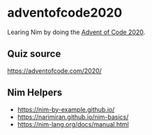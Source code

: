 # adventofcode2020
Learing Nim by doing the [Advent of Code 2020](https://adventofcode.com/2020).

## Quiz source
https://adventofcode.com/2020/

## Nim Helpers
* https://nim-by-example.github.io/
* https://narimiran.github.io/nim-basics/
* https://nim-lang.org/docs/manual.html
